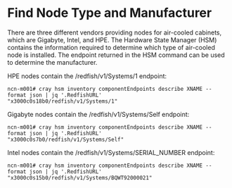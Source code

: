 # Find Node Type and Manufacturer

There are three different vendors providing nodes for air-cooled cabinets, which are Gigabyte, Intel, and HPE. The Hardware State Manager \(HSM\) contains the information required to determine which type of air-cooled node is installed. The endpoint returned in the HSM command can be used to determine the manufacturer.

HPE nodes contain the /redfish/v1/Systems/1 endpoint:

```
ncn-m001# cray hsm inventory componentEndpoints describe XNAME --format json | jq '.RedfishURL'
"x3000c0s18b0/redfish/v1/Systems/1"
```

Gigabyte nodes contain the /redfish/v1/Systems/Self endpoint:

```
ncn-m001# cray hsm inventory componentEndpoints describe XNAME --format json | jq '.RedfishURL'
"x3000c0s7b0/redfish/v1/Systems/Self"
```

Intel nodes contain the /redfish/v1/Systems/SERIAL\_NUMBER endpoint:

```
ncn-m001# cray hsm inventory componentEndpoints describe XNAME --format json | jq '.RedfishURL'
"x3000c0s15b0/redfish/v1/Systems/BQWT92000021"
```

